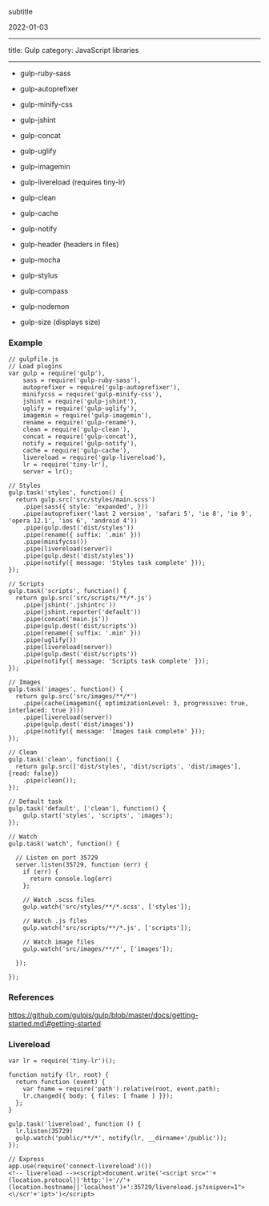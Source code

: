 subtitle

2022-01-03

------------------------------------------------------------------------

title: Gulp category: JavaScript libraries

------------------------------------------------------------------------

-   gulp-ruby-sass
-   gulp-autoprefixer
-   gulp-minify-css
-   gulp-jshint
-   gulp-concat
-   gulp-uglify
-   gulp-imagemin
-   gulp-livereload (requires tiny-lr)
-   gulp-clean
-   gulp-cache
-   gulp-notify

-   gulp-header (headers in files)
-   gulp-mocha
-   gulp-stylus
-   gulp-compass
-   gulp-nodemon
-   gulp-size (displays size)

### Example

    // gulpfile.js
    // Load plugins
    var gulp = require('gulp'),
        sass = require('gulp-ruby-sass'),
        autoprefixer = require('gulp-autoprefixer'),
        minifycss = require('gulp-minify-css'),
        jshint = require('gulp-jshint'),
        uglify = require('gulp-uglify'),
        imagemin = require('gulp-imagemin'),
        rename = require('gulp-rename'),
        clean = require('gulp-clean'),
        concat = require('gulp-concat'),
        notify = require('gulp-notify'),
        cache = require('gulp-cache'),
        livereload = require('gulp-livereload'),
        lr = require('tiny-lr'),
        server = lr();

    // Styles
    gulp.task('styles', function() {
      return gulp.src('src/styles/main.scss')
        .pipe(sass({ style: 'expanded', }))
        .pipe(autoprefixer('last 2 version', 'safari 5', 'ie 8', 'ie 9', 'opera 12.1', 'ios 6', 'android 4'))
        .pipe(gulp.dest('dist/styles'))
        .pipe(rename({ suffix: '.min' }))
        .pipe(minifycss())
        .pipe(livereload(server))
        .pipe(gulp.dest('dist/styles'))
        .pipe(notify({ message: 'Styles task complete' }));
    });

    // Scripts
    gulp.task('scripts', function() {
      return gulp.src('src/scripts/**/*.js')
        .pipe(jshint('.jshintrc'))
        .pipe(jshint.reporter('default'))
        .pipe(concat('main.js'))
        .pipe(gulp.dest('dist/scripts'))
        .pipe(rename({ suffix: '.min' }))
        .pipe(uglify())
        .pipe(livereload(server))
        .pipe(gulp.dest('dist/scripts'))
        .pipe(notify({ message: 'Scripts task complete' }));
    });

    // Images
    gulp.task('images', function() {
      return gulp.src('src/images/**/*')
        .pipe(cache(imagemin({ optimizationLevel: 3, progressive: true, interlaced: true })))
        .pipe(livereload(server))
        .pipe(gulp.dest('dist/images'))
        .pipe(notify({ message: 'Images task complete' }));
    });

    // Clean
    gulp.task('clean', function() {
      return gulp.src(['dist/styles', 'dist/scripts', 'dist/images'], {read: false})
        .pipe(clean());
    });

    // Default task
    gulp.task('default', ['clean'], function() {
        gulp.start('styles', 'scripts', 'images');
    });

    // Watch
    gulp.task('watch', function() {

      // Listen on port 35729
      server.listen(35729, function (err) {
        if (err) {
          return console.log(err)
        };

        // Watch .scss files
        gulp.watch('src/styles/**/*.scss', ['styles']);

        // Watch .js files
        gulp.watch('src/scripts/**/*.js', ['scripts']);

        // Watch image files
        gulp.watch('src/images/**/*', ['images']);

      });

    });

### References

https://github.com/gulpjs/gulp/blob/master/docs/getting-started.md\#getting-started

### Livereload

    var lr = require('tiny-lr')();

    function notify (lr, root) {
      return function (event) {
        var fname = require('path').relative(root, event.path);
        lr.changed({ body: { files: [ fname ] }});
      };
    }

    gulp.task('livereload', function () {
      lr.listen(35729)
      gulp.watch('public/**/*', notify(lr, __dirname+'/public'));
    });

    // Express
    app.use(require('connect-livereload')())
    <!-- livereload --><script>document.write('<script src="'+(location.protocol||'http:')+'//'+(location.hostname||'localhost')+':35729/livereload.js?snipver=1"><\/scr'+'ipt>')</script>
